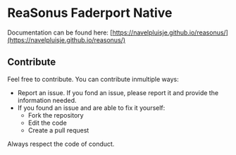 # ReaSonus Faderport Native

Documentation can be found here: [https://navelpluisje.github.io/reasonus/](https://navelpluisje.github.io/reasonus/)

## Contribute

Feel free to contribute. You can contribute inmultiple ways:

- Report an issue. If you fond an issue, please report it and provide the information needed.
- If you found an issue and are able to fix it yourself:
  - Fork the repository
  - Edit the code
  - Create a pull request

Always respect the code of conduct.
